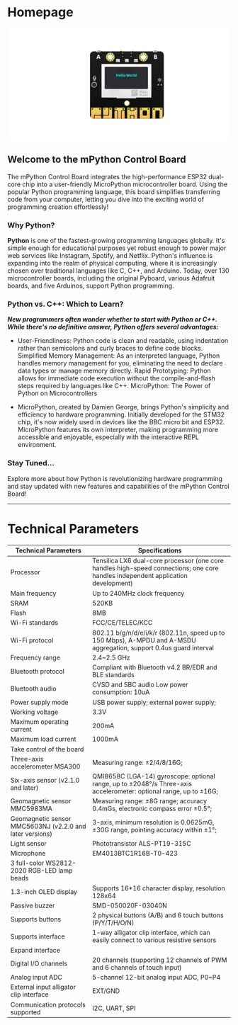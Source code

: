 # Homepage

![mpython board](images/mpython0.png)<br>

## Welcome to the mPython Control Board

The mPython Control Board integrates the high-performance ESP32 dual-core chip into a user-friendly MicroPython microcontroller board. Using the popular Python programming language, this board simplifies transferring code from your computer, letting you dive into the exciting world of programming creation effortlessly!

### Why Python?

**Python** is one of the fastest-growing programming languages globally. It's simple enough for educational purposes yet robust enough to power major web services like Instagram, Spotify, and Netflix. Python's influence is expanding into the realm of physical computing, where it is increasingly chosen over traditional languages like C, C++, and Arduino. Today, over 130 microcontroller boards, including the original Pyboard, various Adafruit boards, and five Arduinos, support Python programming.

### Python vs. C++: Which to Learn?

_**New programmers often wonder whether to start with Python or C++. While there's no definitive answer, Python offers several advantages:**_

* User-Friendliness: Python code is clean and readable, using indentation rather than semicolons and curly braces to define code blocks.
Simplified Memory Management: As an interpreted language, Python handles memory management for you, eliminating the need to declare data types or manage memory directly.
Rapid Prototyping: Python allows for immediate code execution without the compile-and-flash steps required by languages like C++.
MicroPython: The Power of Python on Microcontrollers

* MicroPython, created by Damien George, brings Python's simplicity and efficiency to hardware programming. Initially developed for the STM32 chip, it's now widely used in devices like the BBC micro:bit and ESP32. MicroPython features its own interpreter, making programming more accessible and enjoyable, especially with the interactive REPL environment.

### **Stay Tuned...**

Explore more about how Python is revolutionizing hardware programming and stay updated with new features and capabilities of the mPython Control Board!

----

# Technical Parameters<br>

| **Technical Parameters** | **Specifications**  |
|----------------------|----------------|
| Processor            | Tensilica LX6 dual-core processor (one core handles high-speed connections; one core handles independent application development) |
| Main frequency       | Up to 240MHz clock frequency |
| SRAM                 | 520KB |
| Flash                | 8MB |
| Wi-Fi standards      | FCC/CE/TELEC/KCC |
| Wi-Fi protocol       | 802.11 b/g/n/d/e/i/k/r (802.11n, speed up to 150 Mbps), A-MPDU and A-MSDU aggregation, support 0.4us guard interval |
| Frequency range      | 2.4~2.5 GHz |
| Bluetooth protocol   | Compliant with Bluetooth v4.2 BR/EDR and BLE standards |
| Bluetooth audio      | CVSD and SBC audio Low power consumption: 10uA |
| Power supply mode    | USB power supply; external power supply; |
| Working voltage      | 3.3V |
| Maximum operating current | 200mA |
| Maximum load current | 1000mA |
| Take control of the board | |
| Three-axis accelerometer MSA300 | Measuring range: ±2/4/8/16G; |
| Six-axis sensor (v2.1.0 and later) | QMI8658C (LGA-14) gyroscope: optional range, up to ±2048°/s Three-axis accelerometer: optional range, up to ±16G; |
| Geomagnetic sensor MMC5983MA | Measuring range: ±8G range; accuracy 0.4mGs, electronic compass error ±0.5°; |
| Geomagnetic sensor MMC5603NJ (v2.2.0 and later versions) | 3-axis, minimum resolution is 0.0625mG, ±30G range, pointing accuracy within ±1°; |
| Light sensor         | Phototransistor ALS-PT19-315C |
| Microphone           | EM4013BTC1R16B-T0-423 |
| 3 full-color WS2812-2020 RGB-LED lamp beads | |
| 1.3-inch OLED display | Supports 16*16 character display, resolution 128x64 |
| Passive buzzer       | SMD-050020F-03040N |
| Supports buttons     | 2 physical buttons (A/B) and 6 touch buttons (P/Y/T/H/O/N) |
| Supports interface   | 1-way alligator clip interface, which can easily connect to various resistive sensors |
| Expand interface     | |
| Digital I/O channels | 20 channels (supporting 12 channels of PWM and 6 channels of touch input) |
| Analog input ADC     | 5-channel 12-bit analog input ADC, P0~P4 |
| External input alligator clip interface | EXT/GND |
| Communication protocols supported | I2C, UART, SPI |
